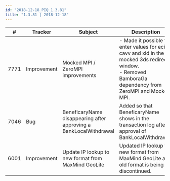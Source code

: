 ```yaml
--- 
id: "2018-12-18_PIQ_1.3.81"
title: "1.3.81 | 2018-12-18"
--- 
```



| #    | Tracker     | Subject                                                           | Description                                                                                                                                                   |
|------|-------------|-------------------------------------------------------------------|---------------------------------------------------------------------------------------------------------------------------------------------------------------|
| 7771 | Improvement | Mocked MPI / ZeroMPI improvements                                 | - Made it possible to enter values for eci, cavv and xid in the mocked 3ds redirect window. <br/> - Removed BamboraGa dependency from ZeroMPI and Mocked MPI. |
| 7046 | Bug         | BeneficaryName disappearing after approving a BankLocalWithdrawal | Added so that BeneficaryName shows in the transaction log after approval of BankLocalWithdrawal.                                                              |
| 6001 | Improvement | Update IP lookup to new format from MaxMind GeoLite               | Updated IP lookup to new format from MaxMind GeoLite as old format is being discontinued.                                                                     |